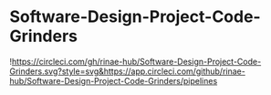 # Software-Design-Project-Code-Grinders

!https://circleci.com/gh/rinae-hub/Software-Design-Project-Code-Grinders.svg?style=svg&https://app.circleci.com/github/rinae-hub/Software-Design-Project-Code-Grinders/pipelines
